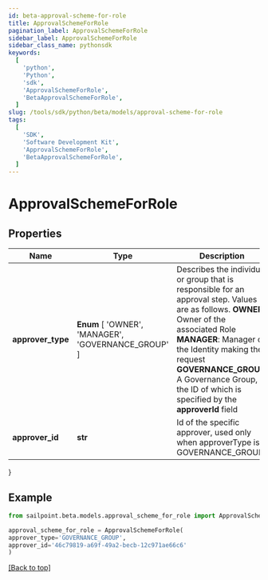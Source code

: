 ```yaml
---
id: beta-approval-scheme-for-role
title: ApprovalSchemeForRole
pagination_label: ApprovalSchemeForRole
sidebar_label: ApprovalSchemeForRole
sidebar_class_name: pythonsdk
keywords:
  [
    'python',
    'Python',
    'sdk',
    'ApprovalSchemeForRole',
    'BetaApprovalSchemeForRole',
  ]
slug: /tools/sdk/python/beta/models/approval-scheme-for-role
tags:
  [
    'SDK',
    'Software Development Kit',
    'ApprovalSchemeForRole',
    'BetaApprovalSchemeForRole',
  ]
---
```


# ApprovalSchemeForRole

## Properties

| Name | Type | Description | Notes |
| --- | --- | --- | --- |
| **approver_type** | **Enum** [ 'OWNER', 'MANAGER', 'GOVERNANCE_GROUP' ] | Describes the individual or group that is responsible for an approval step. Values are as follows. **OWNER**: Owner of the associated Role **MANAGER**: Manager of the Identity making the request **GOVERNANCE_GROUP**: A Governance Group, the ID of which is specified by the **approverId** field | [optional] |
| **approver_id** | **str** | Id of the specific approver, used only when approverType is GOVERNANCE_GROUP | [optional] |

}

## Example

```python
from sailpoint.beta.models.approval_scheme_for_role import ApprovalSchemeForRole

approval_scheme_for_role = ApprovalSchemeForRole(
approver_type='GOVERNANCE_GROUP',
approver_id='46c79819-a69f-49a2-becb-12c971ae66c6'
)

```

[[Back to top]](#)
